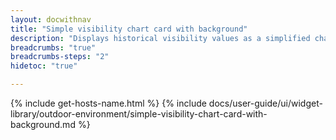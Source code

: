 ```yaml
---
layout: docwithnav
title: "Simple visibility chart card with background"
description: "Displays historical visibility values as a simplified chart with background. Optionally may display the corresponding latest visibility value."
breadcrumbs: "true"
breadcrumbs-steps: "2"
hidetoc: "true"

---
```

{% include get-hosts-name.html %}
{% include docs/user-guide/ui/widget-library/outdoor-environment/simple-visibility-chart-card-with-background.md %}
